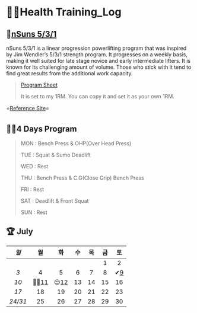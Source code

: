 # 🏋️‍♀️Health Training_Log

 ## 💪[nSuns 5/3/1](https://liftvault.com/programs/powerlifting/n-suns-lifting-spreadsheets/)

nSuns 5/3/1 is a linear progression powerlifting program that was inspired by Jim Wendler’s 5/3/1 strength program. It progresses on a weekly basis, making it well suited for late stage novice and early intermediate lifters. It is known for its challenging amount of volume. Those who stick with it tend to find great results from the additional work capacity.



> [Program Sheet](./nSuns.xlsx) 
>
> 
> It is set to my 1RM. You can copy it and set it as your own 1RM.
> 

  ⭐[Reference Site](https://m.blog.naver.com/tbvjaos7654/222463187253)⭐

## 🏃‍♂️4 Days Program

> MON : Bench Press & OHP(Over Head Press)
>
> TUE : Squat & Sumo Deadlift 
>
> WED : Rest
>
> THU : Bench Press & C.G(Close Grip) Bench Press
>
> FRI : Rest
>
> SAT : Deadlift & Front Squat
>
> SUN : Rest
>
> 

## 🏆 July



|  *일*   |             월             |            화             |  수  |  목  |  금  |           토            |
| :-----: | :------------------------: | :-----------------------: | :--: | :--: | :--: | :---------------------: |
|         |                            |                           |      |      |  1   |            2            |
|   *3*   |             4              |             5             |  6   |  7   |  8   | ✔[9](./July/7.9_SAT.md) |
|  *10*   | 🏃‍♂️[11](./July/7.11_MON.md) | 😌[12](./July/7.12_TUE.md) |  13  |  14  |  15  |           16            |
|  *17*   |             18             |            19             |  20  |  21  |  22  |           23            |
| *24/31* |             25             |            26             |  27  |  28  |  29  |           30            |







